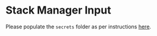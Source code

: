 # Stack Manager Input

Please populate the `secrets` folder as per instructions [here](https://github.com/cambridge-cares/TheWorldAvatar/blob/main/Deploy/stacks/dynamic/stack-manager/README.md).
